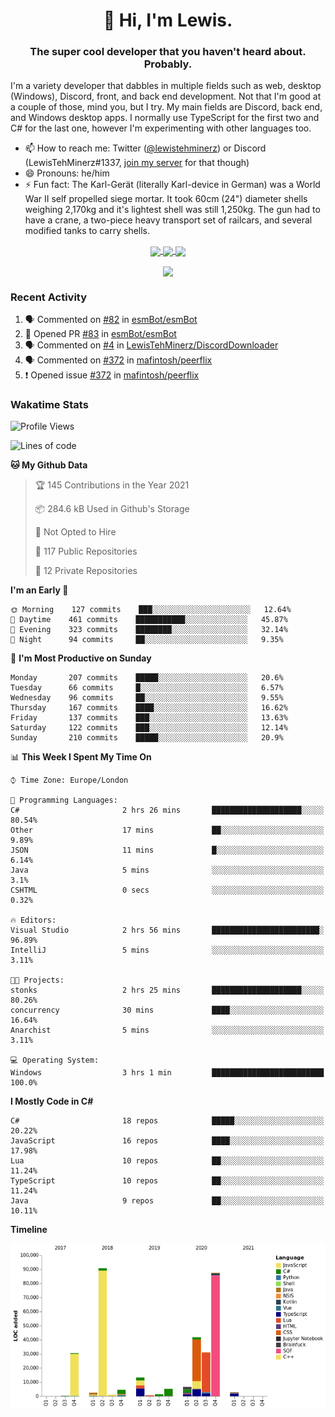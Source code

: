 <h1 align="center">👋 Hi, I'm Lewis.</h1>
<h3 align="center">The super cool developer that you haven't heard about. Probably.</h3>

I'm a variety developer that dabbles in multiple fields such as web, desktop (Windows), Discord, front, and back end development. Not that I'm good at a couple of those, mind you, but I try. My main fields are Discord, back end, and Windows desktop apps. I normally use TypeScript for the first two and C# for the last one, however I'm experimenting with other languages too.

- 📫 How to reach me: Twitter ([@lewistehminerz](https://twitter.com/lewistehminerz)) or Discord (LewisTehMinerz#1337, [join my server](https://discord.gg/XnUh7JB) for that though)
- 😄 Pronouns: he/him
- ⚡ Fun fact: The Karl-Gerät (literally Karl-device in German) was a World War II self propelled siege mortar. It took 60cm (24") diameter shells weighing 2,170kg and it's lightest shell was still 1,250kg. The gun had to have a crane, a two-piece heavy transport set of railcars, and several modified tanks to carry shells.

<p align="center">
  <a href="https://github.com/anuraghazra/github-readme-stats">
    <img align="center" src="https://github-readme-stats.vercel.app/api?username=LewisTehMinerz&count_private=true&show_icons=true&theme=gruvbox">
  </a>
  <a href="https://github.com/anuraghazra/github-readme-stats">
    <img align="center" src="https://github-readme-stats.vercel.app/api/top-langs?username=LewisTehMinerz&layout=compact&theme=gruvbox">
  </a>
  <a href="https://github.com/anuraghazra/github-readme-stats">
    <img align="center" src="https://github-readme-stats.vercel.app/api/wakatime?username=LewisTehMinerz&layout=compact&theme=gruvbox">
  </a>
</p>

<p align="center">
  <a href="https://github.com/ryo-ma/github-profile-trophy">
    <img align="center" src="https://github-profile-trophy.vercel.app/?username=ryo-ma&theme=gruvbox">
  </a>
</p>

### Recent Activity
<!--START_SECTION:activity-->
1. 🗣 Commented on [#82](https://github.com/esmBot/esmBot/issues/82) in [esmBot/esmBot](https://github.com/esmBot/esmBot)
2. 💪 Opened PR [#83](https://github.com/esmBot/esmBot/pull/83) in [esmBot/esmBot](https://github.com/esmBot/esmBot)
3. 🗣 Commented on [#4](https://github.com/LewisTehMinerz/DiscordDownloader/issues/4) in [LewisTehMinerz/DiscordDownloader](https://github.com/LewisTehMinerz/DiscordDownloader)
4. 🗣 Commented on [#372](https://github.com/mafintosh/peerflix/issues/372) in [mafintosh/peerflix](https://github.com/mafintosh/peerflix)
5. ❗️ Opened issue [#372](https://github.com/mafintosh/peerflix/issues/372) in [mafintosh/peerflix](https://github.com/mafintosh/peerflix)
<!--END_SECTION:activity-->

### Wakatime Stats
<!--START_SECTION:waka-->
![Profile Views](http://img.shields.io/badge/Profile%20Views-9-blue)

![Lines of code](https://img.shields.io/badge/From%20Hello%20World%20I%27ve%20Written-320471%20lines%20of%20code-blue)

**🐱 My Github Data** 

> 🏆 145 Contributions in the Year 2021
 > 
> 📦 284.6 kB Used in Github's Storage 
 > 
> 🚫 Not Opted to Hire
 > 
> 📜 117 Public Repositories 
 > 
> 🔑 12 Private Repositories  
 > 
**I'm an Early 🐤** 

```text
🌞 Morning    127 commits    ███░░░░░░░░░░░░░░░░░░░░░░   12.64% 
🌆 Daytime    461 commits    ███████████░░░░░░░░░░░░░░   45.87% 
🌃 Evening    323 commits    ████████░░░░░░░░░░░░░░░░░   32.14% 
🌙 Night      94 commits     ██░░░░░░░░░░░░░░░░░░░░░░░   9.35%

```
📅 **I'm Most Productive on Sunday** 

```text
Monday       207 commits    █████░░░░░░░░░░░░░░░░░░░░   20.6% 
Tuesday      66 commits     █░░░░░░░░░░░░░░░░░░░░░░░░   6.57% 
Wednesday    96 commits     ██░░░░░░░░░░░░░░░░░░░░░░░   9.55% 
Thursday     167 commits    ████░░░░░░░░░░░░░░░░░░░░░   16.62% 
Friday       137 commits    ███░░░░░░░░░░░░░░░░░░░░░░   13.63% 
Saturday     122 commits    ███░░░░░░░░░░░░░░░░░░░░░░   12.14% 
Sunday       210 commits    █████░░░░░░░░░░░░░░░░░░░░   20.9%

```


📊 **This Week I Spent My Time On** 

```text
⌚︎ Time Zone: Europe/London

💬 Programming Languages: 
C#                       2 hrs 26 mins       ████████████████████░░░░░   80.54% 
Other                    17 mins             ██░░░░░░░░░░░░░░░░░░░░░░░   9.89% 
JSON                     11 mins             █░░░░░░░░░░░░░░░░░░░░░░░░   6.14% 
Java                     5 mins              ░░░░░░░░░░░░░░░░░░░░░░░░░   3.1% 
CSHTML                   0 secs              ░░░░░░░░░░░░░░░░░░░░░░░░░   0.32%

🔥 Editors: 
Visual Studio            2 hrs 56 mins       ████████████████████████░   96.89% 
IntelliJ                 5 mins              ░░░░░░░░░░░░░░░░░░░░░░░░░   3.11%

🐱‍💻 Projects: 
stonks                   2 hrs 25 mins       ████████████████████░░░░░   80.26% 
concurrency              30 mins             ████░░░░░░░░░░░░░░░░░░░░░   16.64% 
Anarchist                5 mins              ░░░░░░░░░░░░░░░░░░░░░░░░░   3.11%

💻 Operating System: 
Windows                  3 hrs 1 min         █████████████████████████   100.0%

```

**I Mostly Code in C#** 

```text
C#                       18 repos            █████░░░░░░░░░░░░░░░░░░░░   20.22% 
JavaScript               16 repos            ████░░░░░░░░░░░░░░░░░░░░░   17.98% 
Lua                      10 repos            ██░░░░░░░░░░░░░░░░░░░░░░░   11.24% 
TypeScript               10 repos            ██░░░░░░░░░░░░░░░░░░░░░░░   11.24% 
Java                     9 repos             ██░░░░░░░░░░░░░░░░░░░░░░░   10.11%

```


**Timeline**

![Chart not found](https://raw.githubusercontent.com/LewisTehMinerz/LewisTehMinerz/master/charts/bar_graph.png) 


<!--END_SECTION:waka-->
